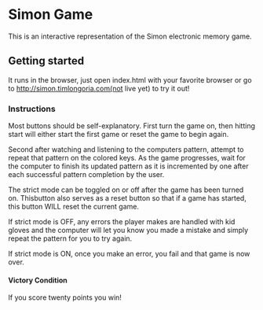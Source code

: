 # Simon Game

This is an interactive representation of the Simon electronic memory game.

## Getting started

It runs in the browser, just open index.html with your favorite browser or
go to http://simon.timlongoria.com(not live yet) to try it out!

### Instructions

Most buttons should be self-explanatory. First turn the game on, then hitting
start will either start the first game or reset the game to begin again.

Second after watching and listening to the computers pattern, attempt to 
repeat that pattern on the colored keys. As the game progresses, wait for the 
computer to finish its updated pattern as it is incremented by one after each successful pattern completion by the user.

The strict mode can be toggled on or off after the game has been turned on. Thisbutton also serves as a reset button so that if a game has started, this button WILL reset the current game.

If strict mode is OFF, any errors the player makes are handled with kid gloves and the computer will let you know you made a mistake and simply repeat the pattern for you to try again.

If strict mode is ON, once you make an error, you fail and that game is now over.

#### Victory Condition

If you score twenty points you win!
